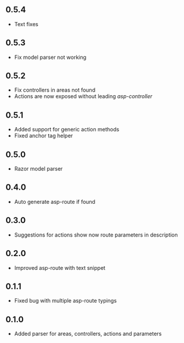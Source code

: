 ## 0.5.4

* Text fixes

## 0.5.3

* Fix model parser not working 

## 0.5.2

* Fix controllers in areas not found
* Actions are now exposed without leading *asp-controller*

## 0.5.1

* Added support for generic action methods
* Fixed anchor tag helper

## 0.5.0

* Razor model parser

## 0.4.0

* Auto generate asp-route if found

## 0.3.0

* Suggestions for actions show now route parameters in description

## 0.2.0

* Improved asp-route with text snippet

## 0.1.1

* Fixed bug with multiple asp-route typings

## 0.1.0

* Added parser for areas, controllers, actions and parameters